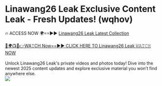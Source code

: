 # Linawang26 Leak Exclusive Content Leak - Fresh Updates! (wqhov)

🔥 ACCESS NOW 🌍==►► <a href="https://tinyurl.com/kvy9nzfs" rel="nofollow">Linawang26 Leak Latest Collection</a>
<br><br>
[🔴🌍📺📱👉WA𝚃CH Now==►► CLICK HERE TO Linawang26 Leak 𝚆𝙰𝚃𝙲𝙷 NOW](https://tinyurl.com/kvy9nzfs)
<br><br>
Unlock Linawang26 Leak's private videos and photos today! Dive into the newest 2025 content updates and explore exclusive material you won’t find anywhere else.
<br>
<a href="https://tinyurl.com/kvy9nzfs" rel="nofollow" data-target="animated-image.originalLink"><img src="https://camo.githubusercontent.com/8a4f000d20f83aca3bf7ec5f350d767afa0574a8a352519fd8cfa583a6f93a33/68747470733a2f2f692e696d6775722e636f6d2f644a486b345a712e676966" data-canonical-src="https://i.imgur.com/dJHk4Zq.gif" style="max-width: 100%; display: inline-block;" data-target="animated-image.originalImage"></a>
<br>
